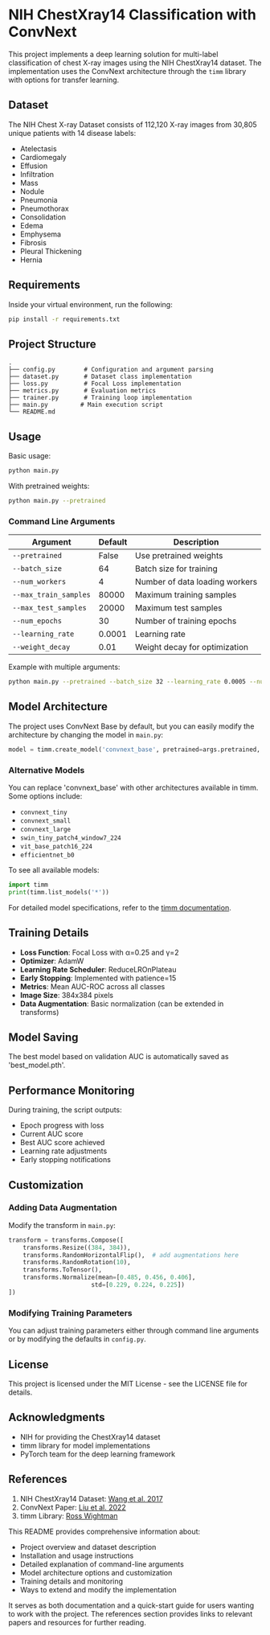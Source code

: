# NIH ChestXray14 Classification with ConvNext

This project implements a deep learning solution for multi-label classification of chest X-ray images using the NIH ChestXray14 dataset. The implementation uses the ConvNext architecture through the `timm` library with options for transfer learning.

## Dataset

The NIH Chest X-ray Dataset consists of 112,120 X-ray images from 30,805 unique patients with 14 disease labels:

- Atelectasis
- Cardiomegaly
- Effusion
- Infiltration
- Mass
- Nodule
- Pneumonia
- Pneumothorax
- Consolidation
- Edema
- Emphysema
- Fibrosis
- Pleural Thickening
- Hernia

## Requirements

Inside your virtual environment, run the following:

```bash
pip install -r requirements.txt
```

## Project Structure

```
.
├── config.py        # Configuration and argument parsing
├── dataset.py       # Dataset class implementation
├── loss.py          # Focal Loss implementation
├── metrics.py       # Evaluation metrics
├── trainer.py       # Training loop implementation
├── main.py         # Main execution script
└── README.md
```

## Usage

Basic usage:

```bash
python main.py
```

With pretrained weights:

```bash
python main.py --pretrained
```

### Command Line Arguments

| Argument              | Default | Description                    |
| --------------------- | ------- | ------------------------------ |
| `--pretrained`        | False   | Use pretrained weights         |
| `--batch_size`        | 64      | Batch size for training        |
| `--num_workers`       | 4       | Number of data loading workers |
| `--max_train_samples` | 80000   | Maximum training samples       |
| `--max_test_samples`  | 20000   | Maximum test samples           |
| `--num_epochs`        | 30      | Number of training epochs      |
| `--learning_rate`     | 0.0001  | Learning rate                  |
| `--weight_decay`      | 0.01    | Weight decay for optimization  |

Example with multiple arguments:

```bash
python main.py --pretrained --batch_size 32 --learning_rate 0.0005 --num_epochs 50
```

## Model Architecture

The project uses ConvNext Base by default, but you can easily modify the architecture by changing the model in `main.py`:

```python
model = timm.create_model('convnext_base', pretrained=args.pretrained, num_classes=14)
```

### Alternative Models

You can replace 'convnext_base' with other architectures available in timm. Some options include:

- `convnext_tiny`
- `convnext_small`
- `convnext_large`
- `swin_tiny_patch4_window7_224`
- `vit_base_patch16_224`
- `efficientnet_b0`

To see all available models:

```python
import timm
print(timm.list_models('*'))
```

For detailed model specifications, refer to the [timm documentation](https://huggingface.co/docs/timm/index).

## Training Details

- **Loss Function**: Focal Loss with α=0.25 and γ=2
- **Optimizer**: AdamW
- **Learning Rate Scheduler**: ReduceLROnPlateau
- **Early Stopping**: Implemented with patience=15
- **Metrics**: Mean AUC-ROC across all classes
- **Image Size**: 384x384 pixels
- **Data Augmentation**: Basic normalization (can be extended in transforms)

## Model Saving

The best model based on validation AUC is automatically saved as 'best_model.pth'.

## Performance Monitoring

During training, the script outputs:

- Epoch progress with loss
- Current AUC score
- Best AUC score achieved
- Learning rate adjustments
- Early stopping notifications

## Customization

### Adding Data Augmentation

Modify the transform in `main.py`:

```python
transform = transforms.Compose([
    transforms.Resize((384, 384)),
    transforms.RandomHorizontalFlip(),  # add augmentations here
    transforms.RandomRotation(10),
    transforms.ToTensor(),
    transforms.Normalize(mean=[0.485, 0.456, 0.406],
                       std=[0.229, 0.224, 0.225])
])
```

### Modifying Training Parameters

You can adjust training parameters either through command line arguments or by modifying the defaults in `config.py`.

## License

This project is licensed under the MIT License - see the LICENSE file for details.

## Acknowledgments

- NIH for providing the ChestXray14 dataset
- timm library for model implementations
- PyTorch team for the deep learning framework

## References

1. NIH ChestXray14 Dataset: [Wang et al. 2017](https://arxiv.org/abs/1705.02315)
2. ConvNext Paper: [Liu et al. 2022](https://arxiv.org/abs/2201.03545)
3. timm Library: [Ross Wightman](https://github.com/huggingface/pytorch-image-models)

This README provides comprehensive information about:

- Project overview and dataset description
- Installation and usage instructions
- Detailed explanation of command-line arguments
- Model architecture options and customization
- Training details and monitoring
- Ways to extend and modify the implementation

It serves as both documentation and a quick-start guide for users wanting to work with the project. The references section provides links to relevant papers and resources for further reading.
